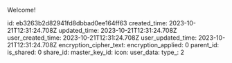 Welcome!

id: eb3263b2d82941fd8dbbad0ee164ff63
created_time: 2023-10-21T12:31:24.708Z
updated_time: 2023-10-21T12:31:24.708Z
user_created_time: 2023-10-21T12:31:24.708Z
user_updated_time: 2023-10-21T12:31:24.708Z
encryption_cipher_text: 
encryption_applied: 0
parent_id: 
is_shared: 0
share_id: 
master_key_id: 
icon: 
user_data: 
type_: 2